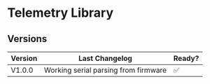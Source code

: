 # Telemetry Library

## Versions

| Version | Last Changelog | Ready? |
| ------- | -------------- | ------ |
| V1.0.0 | Working serial parsing from firmware | ✅
